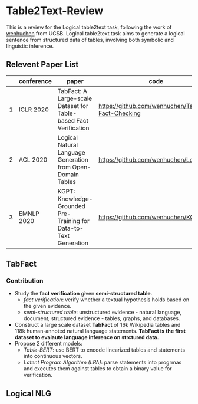 # Table2Text-Review


This is a review for the Logical table2text task, following the work of [wenhuchen](https://github.com/wenhuchen) from UCSB. Logical table2text task aims to generate a logical sentence from structured data of tables, involving both symbolic and linguistic inference. 

##  Relevent Paper List

| |conference|paper|code|
|----|-----|----|----|
|1|ICLR 2020|TabFact: A Large-scale Dataset for Table-based Fact Verification|https://github.com/wenhuchen/Table-Fact-Checking|
|2|ACL 2020|Logical Natural Language Generation from Open-Domain Tables|https://github.com/wenhuchen/LogicNLG|
|3|EMNLP 2020|KGPT: Knowledge-Grounded Pre-Training for Data-to-Text Generation|https://github.com/wenhuchen/KGPT|

## TabFact

### Contribution

* Study the **fact verification** given **semi-structured table**.
  * *fact verification*: verify whether a textual hypothesis holds based on the given evidence. 
  * *semi-structured table*: unstructured evidence - natural language, document, structured evidence - tables, graphs, and databases. 
* Construct a large scale dataset **TabFact** of 16k Wikipedia tables and 118k human-annoted natural language statements. **TabFact is the first dataset to evalaute language inference on strctured data.**
* Propose 2 different models: 
  * *Table-BERT*: use BERT to encode linearized tables and statements into continuous vectors. 
  * *Latent Program Algorithm (LPA)*: parse statements into progrmas and executes them against tables to obtain a binary value for verification.




## Logical NLG


